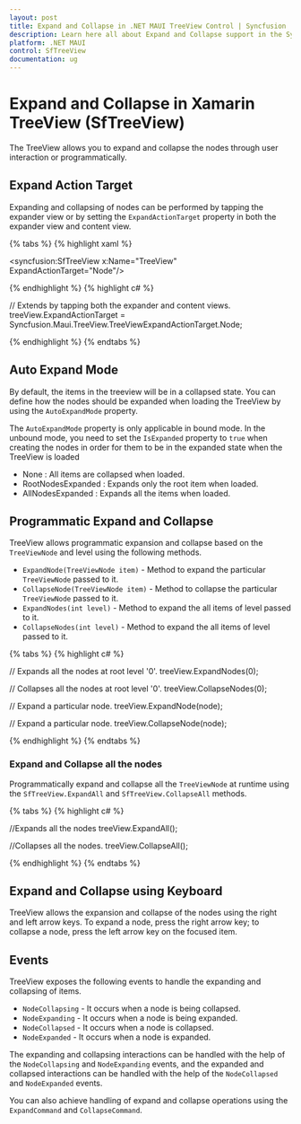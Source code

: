 ```yaml
---
layout: post
title: Expand and Collapse in .NET MAUI TreeView Control | Syncfusion
description: Learn here all about Expand and Collapse support in the Syncfusion .NET MAUI TreeView (SfTreeView) control and more.
platform: .NET MAUI
control: SfTreeView
documentation: ug
---
```


# Expand and Collapse in Xamarin TreeView (SfTreeView)

The TreeView allows you to expand and collapse the nodes through user interaction or programmatically. 

##  Expand Action Target

Expanding and collapsing of nodes can be performed by tapping the expander view or by setting the `ExpandActionTarget` property in both the expander view and content view.

{% tabs %}
{% highlight xaml %}

<syncfusion:SfTreeView x:Name="TreeView" ExpandActionTarget="Node"/>

{% endhighlight %}
{% highlight c# %}

// Extends by tapping both the expander and content views.
treeView.ExpandActionTarget = Syncfusion.Maui.TreeView.TreeViewExpandActionTarget.Node;

{% endhighlight %}
{% endtabs %}

## Auto Expand Mode

By default, the items in the treeview will be in a collapsed state. You can define how the nodes should be expanded when loading the TreeView by using the `AutoExpandMode` property.

The `AutoExpandMode` property is only applicable in bound mode. In the unbound mode, you need to set the `IsExpanded` property to `true` when creating the nodes in order for them to be in the expanded state when the TreeView is loaded

* None : All items are collapsed when loaded.
* RootNodesExpanded : Expands only the root item when loaded.
* AllNodesExpanded : Expands all the items when loaded.

## Programmatic Expand and Collapse

TreeView allows programmatic expansion and collapse based on the `TreeViewNode` and level using the following methods.

* `ExpandNode(TreeViewNode item)` - Method to expand the particular `TreeViewNode` passed to it.
* `CollapseNode(TreeViewNode item)` - Method to collapse the particular `TreeViewNode` passed to it.
* `ExpandNodes(int level)` - Method to expand the all items of level passed to it.
* `CollapseNodes(int level)` - Method to expand the all items of level passed to it.

{% tabs %}
{% highlight c# %}

// Expands all the nodes at root level '0'.
treeView.ExpandNodes(0);

// Collapses all the nodes at root level '0'.
treeView.CollapseNodes(0);

// Expand a particular node.
treeView.ExpandNode(node);

// Expand a particular node.
treeView.CollapseNode(node);

{% endhighlight %}
{% endtabs %}

### Expand and Collapse all the nodes

Programmatically expand and collapse all the `TreeViewNode` at runtime using the `SfTreeView.ExpandAll` and `SfTreeView.CollapseAll` methods.

{% tabs %}
{% highlight c# %}

//Expands all the nodes
treeView.ExpandAll();

//Collapses all the nodes.
treeView.CollapseAll();

{% endhighlight %}
{% endtabs %}

## Expand and Collapse using Keyboard

TreeView allows the expansion and collapse of the nodes using the right and left arrow keys. To expand a node, press the right arrow key; to collapse a node, press the left arrow key on the focused item.

## Events

TreeView exposes the following events to handle the expanding and collapsing of items.

* `NodeCollapsing` - It occurs when a node is being collapsed.
* `NodeExpanding` - It occurs when a node is being expanded.
* `NodeCollapsed` - It occurs when a node is collapsed.
* `NodeExpanded`  - It occurs when a node is expanded.

The expanding and collapsing interactions can be handled with the help of the `NodeCollapsing` and `NodeExpanding` events, and the expanded and collapsed interactions can be handled with the help of the `NodeCollapsed` and `NodeExpanded` events.

You can also achieve handling of expand and collapse operations using the `ExpandCommand` and `CollapseCommand`.